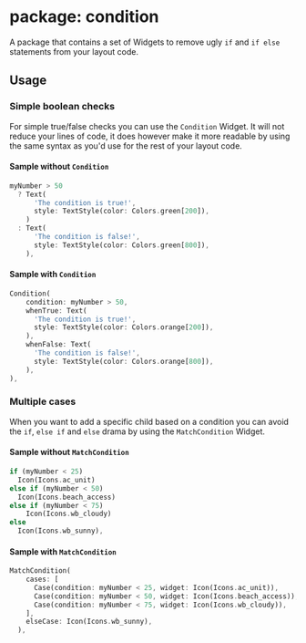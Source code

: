 # package: condition

A package that contains a set of Widgets to remove ugly `if` and `if else` statements from your layout code.

## Usage

### Simple boolean checks

For simple true/false checks you can use the `Condition` Widget.
It will not reduce your lines of code, it does however make it more readable by using the same syntax as you'd use for the rest of your layout code.

#### Sample without `Condition`

```dart
myNumber > 50
  ? Text(
      'The condition is true!',
      style: TextStyle(color: Colors.green[200]),
    )
  : Text(
      'The condition is false!',
      style: TextStyle(color: Colors.green[800]),
    ),
```
#### Sample with `Condition`

```dart
Condition(
    condition: myNumber > 50,
    whenTrue: Text(
      'The condition is true!',
      style: TextStyle(color: Colors.orange[200]),
    ),
    whenFalse: Text(
      'The condition is false!',
      style: TextStyle(color: Colors.orange[800]),
    ),
),
```

### Multiple cases

When you want to add a specific child based on a condition you can avoid the `if`, `else if` and `else` drama by using the `MatchCondition` Widget.

#### Sample without `MatchCondition`

```dart
if (myNumber < 25)
  Icon(Icons.ac_unit)
else if (myNumber < 50)
  Icon(Icons.beach_access)
else if (myNumber < 75)
    Icon(Icons.wb_cloudy)
else
  Icon(Icons.wb_sunny),
```

#### Sample with `MatchCondition`

```dart
MatchCondition(
    cases: [
      Case(condition: myNumber < 25, widget: Icon(Icons.ac_unit)),
      Case(condition: myNumber < 50, widget: Icon(Icons.beach_access)),
      Case(condition: myNumber < 75, widget: Icon(Icons.wb_cloudy)),
    ],
    elseCase: Icon(Icons.wb_sunny),
  ),
```
